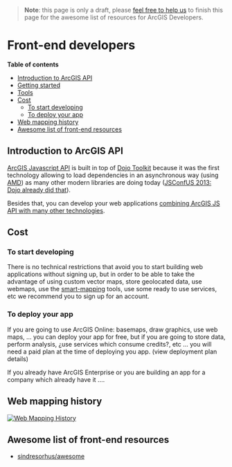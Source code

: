 > **Note**: this page is only a draft, please [feel free to help us](https://github.com/hhkaos/awesome-arcgis#contributions) to finish this page for the awesome list of resources for ArcGIS Developers.

# Front-end developers
<!-- START doctoc generated TOC please keep comment here to allow auto update -->
<!-- DON'T EDIT THIS SECTION, INSTEAD RE-RUN doctoc TO UPDATE -->
**Table of contents**

- [Introduction to ArcGIS API](#introduction-to-arcgis-api)
- [Getting started](#getting-started)
- [Tools](#tools)
- [Cost](#cost)
  - [To start developing](#to-start-developing)
  - [To deploy your app](#to-deploy-your-app)
- [Web mapping history](#web-mapping-history)
- [Awesome list of front-end resources](#awesome-list-of-front-end-resources)

<!-- END doctoc generated TOC please keep comment here to allow auto update -->

## Introduction to ArcGIS API
[ArcGIS Javascript API](dojo) is built in top of [Dojo Toolkit](https://dojotoolkit.org/) because it was the first technology allowing to load dependencies in an asynchronous way (using [AMD](https://en.wikipedia.org/wiki/Asynchronous_module_definition)) as many other modern libraries are doing today ([JSConfUS 2013: Dojo already did that](https://www.youtube.com/watch?v=BY0-AI1Sxy0)).

Besides that, you can develop your web applications [combining ArcGIS JS API with many other technologies](technologies).

## Cost
### To start developing
There is no technical restrictions that avoid you to start building web applications without signing up, but in order to be able to take the advantage of using custom vector maps, store geolocated data, use webmaps, use the [smart-mapping](../arcgis/smart-mapping) tools, use some ready to use services, etc we recommend you to sign up for an account.

### To deploy your app
If you are going to use ArcGIS Online: basemaps, draw graphics, use web maps, ... you can deploy your app for free, but if you are going to store data, perform analysis, ¿use services which consume credits?, etc ... you will need a
paid plan at the time of deploying you app. (view deployment plan details)

If you already have ArcGIS Enterprise or you are building an app for a company
which already have it ....

## Web mapping history
[![Web Mapping History](https://docs.google.com/drawings/d/1scUDSXWfFT-4dQXpxveOJSdcQrU_pg0UjUmTeudHU6A/pub?w=1043&h=515)
](https://docs.google.com/drawings/d/1scUDSXWfFT-4dQXpxveOJSdcQrU_pg0UjUmTeudHU6A/edit?usp=sharing)

## Awesome list of front-end resources

* [sindresorhus/awesome](https://github.com/sindresorhus/awesome#front-end-development)
